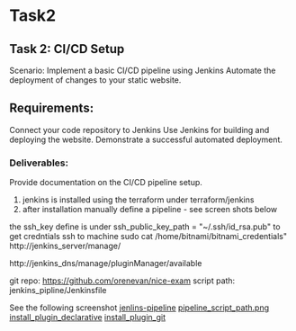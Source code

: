 # Task2

## Task 2: CI/CD Setup

Scenario:
Implement a basic CI/CD pipeline using Jenkins
Automate the deployment of changes to your static website.

## Requirements:

Connect your code repository to Jenkins
Use Jenkins for building and deploying the website.
Demonstrate a successful automated deployment.

### Deliverables:
Provide documentation on the CI/CD pipeline setup.

1. jenkins is installed using the terraform under terraform/jenkins 
2. after installation manually define a pipeline - see screen shots below 

the ssh_key define is under ssh_public_key_path = "~/.ssh/id_rsa.pub"
to get credntials ssh to machine sudo cat /home/bitnami/bitnami_credentials"
http://jenkins_server/manage/



http://jenkins_dns/manage/pluginManager/available

git repo: https://github.com/orenevan/nice-exam
script path:  jenkins_pipline/Jenkinsfile

See the following screenshot 
[jenlins-pipeline](screenshots/pipeline_configuration.png)
[pipeline_script_path.png](screenshots/script_path.png)
[install_plugin_declarative](screenshots/install_plugin_declarative.png) 
[install_plugin_git](screenshots/install_plugin_git.png)

